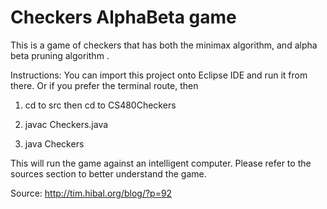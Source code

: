 # Checkers AlphaBeta game

This is a game of checkers that has both the minimax algorithm, and alpha beta pruning algorithm . 


Instructions:
You can import this project onto Eclipse IDE and run it from there. Or if you prefer the terminal route, then 

1. cd to src then cd to CS480Checkers

2. javac Checkers.java

3. java Checkers


This will run the game against an intelligent computer. Please refer to the sources section to better understand the game. 

Source: http://tim.hibal.org/blog/?p=92


